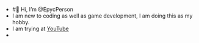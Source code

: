 - #👋 Hi, I’m @EpycPerson
- I am new to coding as well as game development, I am doing this as my hobby.
- I am trying at [YouTube](https://www.youtube.com/rohanyt)
- 
